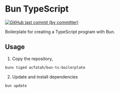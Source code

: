 # Bun TypeScript

<p>
  <a href="https://github.com/acfatah/bun-ts-boilerplate/commits/main">
  <img alt="GitHub last commit (by committer)" src="https://img.shields.io/github/last-commit/acfatah/bun-ts-boilerplate?display_timestamp=committer&style=flat-square"></a>
</p>

Boilerplate for creating a TypeScript program with Bun.

## Usage

1. Copy the repository,

```bash
bunx tiged acfatah/bun-ts-boilerplate  
```

2. Update and install dependencies

```bash
bun update
```
